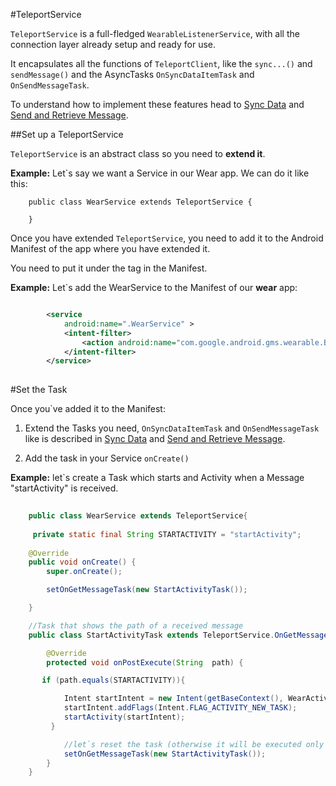 #TeleportService

`TeleportService` is a full-fledged `WearableListenerService`, with all the connection layer already setup and ready for use.

It encapsulates all the functions of `TeleportClient`, like the `sync...()` and `sendMessage()` and the AsyncTasks `OnSyncDataItemTask` and `OnSendMessageTask`.

To understand how to implement these features head to [Sync Data](/doc/SYNCDATA.md) and [Send and Retrieve Message](/doc/MESSAGE.md).

##Set up a TeleportService

`TeleportService` is an abstract class so you need to **extend it**.
 
 **Example:** Let`s say we want a Service in our Wear app. We can do it like this:

        public class WearService extends TeleportService {
        
        }

Once you have extended `TeleportService`, you need to add it to the Android Manifest of the app where you have extended it.

You need to put it under the *<application>* tag in the Manifest.

**Example:** Let`s add the WearService to the Manifest of our **wear** app:

```xml

        <service
            android:name=".WearService" >
            <intent-filter>
                <action android:name="com.google.android.gms.wearable.BIND_LISTENER" />
            </intent-filter>
        </service>
        
```

#Set the Task

Once you`ve added it to the Manifest:
 
1) Extend the Tasks you need, `OnSyncDataItemTask` and `OnSendMessageTask` like is described in [Sync Data](/doc/SYNCDATA.md) and [Send and Retrieve Message](/doc/MESSAGE.md).

2) Add the task in your Service `onCreate()`

**Example:** let`s create a Task which starts and Activity when a Message "startActivity" is received.

```java
    
    public class WearService extends TeleportService{
    
     private static final String STARTACTIVITY = "startActivity";
    
    @Override
    public void onCreate() {
        super.onCreate();

        setOnGetMessageTask(new StartActivityTask());

    }

    //Task that shows the path of a received message
    public class StartActivityTask extends TeleportService.OnGetMessageTask {

        @Override
        protected void onPostExecute(String  path) {

       if (path.equals(STARTACTIVITY)){

            Intent startIntent = new Intent(getBaseContext(), WearActivity.class);
            startIntent.addFlags(Intent.FLAG_ACTIVITY_NEW_TASK);
            startActivity(startIntent);
         }

            //let`s reset the task (otherwise it will be executed only once)
            setOnGetMessageTask(new StartActivityTask());
        }
    }
```
